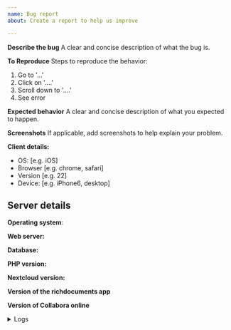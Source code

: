 ```yaml
---
name: Bug report
about: Create a report to help us improve

---
```


**Describe the bug**
A clear and concise description of what the bug is.

**To Reproduce**
Steps to reproduce the behavior:
1. Go to '...'
2. Click on '....'
3. Scroll down to '....'
4. See error

**Expected behavior**
A clear and concise description of what you expected to happen.

**Screenshots**
If applicable, add screenshots to help explain your problem.

**Client details:**
 - OS: [e.g. iOS]
 - Browser [e.g. chrome, safari]
 - Version [e.g. 22]
 - Device: [e.g. iPhone6, desktop]

## Server details

**Operating system**:

**Web server:**

**Database:**

**PHP version:**

**Nextcloud version:**

**Version of the richdocuments app**

**Version of Collabora online**


<details>
<summary>Logs</summary>

#### Nextcloud log (data/nextcloud.log)
```
Insert your Nextcloud log here
```

#### Browser log
```
Insert your browser log here, this could for example include:

a) The javascript console log
b) The network log
c) ...
```

</details>
